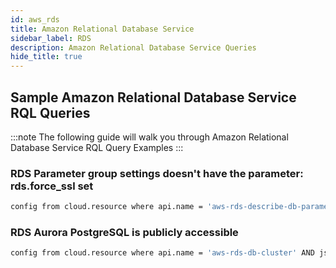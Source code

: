 ```yaml
---
id: aws_rds
title: Amazon Relational Database Service
sidebar_label: RDS
description: Amazon Relational Database Service Queries
hide_title: true
---
```


## Sample Amazon Relational Database Service RQL Queries

:::note
The following guide will walk you through Amazon Relational Database Service RQL Query Examples
:::

### RDS Parameter group settings doesn't have the parameter: rds.force_ssl set

```bash
config from cloud.resource where api.name = 'aws-rds-describe-db-parameter-groups' AND json.rule = ['parameters'].['rds.force_ssl'] does not exist
```

### RDS Aurora PostgreSQL is publicly accessible

```bash
config from cloud.resource where api.name = 'aws-rds-db-cluster' AND json.rule = 'engine contains "aurora-postgresql" and publiclyAccessible is true'
```